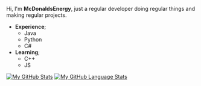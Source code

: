 Hi,
I'm **McDonaldsEnergy**, just a regular developer doing regular things and making regular projects.

  * **Experience**;
    - Java 
    - Python
    - C#
  * **Learning**;
    - C++
    - JS


[![My GitHub Stats](https://github-readme-stats.vercel.app/api/?username=mcdonaldsenergy&count_private=true&theme=tokyonight&showicons=true)]()
[![My GitHub Language Stats](https://github-readme-stats.vercel.app/api/top-langs/?username=mcdonaldsenergy&langs_count=5&theme=tokyonight)]()
